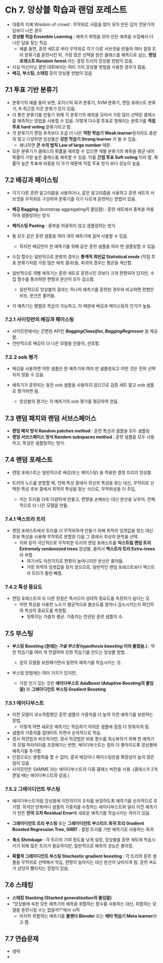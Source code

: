# Ch 7. 앙상블 학습과 랜덤 포레스트

- 대중의 지혜 Wisdom of crowd : 무작위로 사람을 많이 모아 만든 답이 전문가의 답보다 나은 경우
- **앙상블 학습 Ensenble Learning** : 예측기 여럿을 모아 만든 예측을 수집해서 더 나은 답을 찾는 학습
  - 예를 들면, 훈련 세트로 부터 무작위로 각기 다른 서브셋을 만들어 여러 결정 트리 분류기를 훈련시킨 뒤, 가장 많은 선택을 받은 클래스를 예측으로 삼는, **랜덤 포레스트 Random forest** 라는 결정 트리의 앙상블 방법이 있음.
- 사실 머신러닝 경연 대회에서는 여러 가지 앙상블 방법을 사용한 경우가 많음.
- **배깅, 부스팅, 스태킹** 등의 앙상블 방법이 있음







## 7.1 투표 기반 분류기

- 분류기의 예를 들어 보면, 로지스틱 회귀 분류기, SVM 분류기, 랜덤 포레스트 분류기, K-최근접 이웃 분류기 등이 있음.
- 더 좋은 분류기를 만들기 위해 각 분류기의 예측을 모아서 가장 많이 선택된 클래스를 예측하는 방법을 사용할 수 있음. 이렇게 다수결 투표로 정해지는 분류기를 **직접 투표 hard voting** 분류기라고 함.
- 각 분류기가 랜덤 추측보다 조금 더 나은 **약한 학습기 Weak learner**일지라도 충분히 많고 다양하면 앙상블은 **강한 학습기 Strong learner** 가 될 수 있음.
  - 왜냐하면 **큰 수의 법칙 Law of large number** 때문.
- 모든 분류기가 클래스의 확률을 예측할 수 있으면 개별 분류기의 예측을 평균 내어 확률이 가장 높은 클래스를 예측할 수 있음. 이를 **간접 투표 Soft voting** 이라 함. 확률이 높은 투표에 비중을 더 두기 때문에 직접 투표 방식 보다 성능이 높음.







## 7.2 배깅과 페이스팅

- 각기 다른 훈련 알고리즘을 사용하거나, 같은 알고리즘을 사용하고 훈련 세트의 서브셋을 무작위로 구성하여 분류기를 각기 다르게 훈련하는 방법이 있음.



- **배깅 Bagging** (bootstrap aggregating의 줄임말) : 훈련 세트에서 중복을 허용하여 샘플링하는 방식
- **페이스팅 Pasting** : 중복을 허용하지 않고 샘플링하는 방식

- 둘 모두 같은 훈련 샘플을 여러 개의 예측기에 걸쳐 사용할 수 있음.
  - 하지만 배깅만이 한 예측기를 위해 같은 훈련 샘플을 여러 번 샘플링할 수 있음.



- 수집 함수는 일반적으로 분류의 경우는 **통계적 최빈값 Statistical mode** (직접 투표 분류기처럼 가장 많은 예측 결과)을, 회귀의 경우는 평균을 계산함.

- 일반적으로 개별 예측기는 훈련 세트로 훈련시킨 것보다 크게 편향되어 있지만, 수집 함수를 통과하면 편향과 분산이 모두 감소함.
  - 일반적으로 앙상블의 결과는 하나의 예측기를 훈련한 경우와 비교하면 편향은 비슷, 분산은 줄어듦.
- 각 예측기는 병렬로 학습이 가능하고, 이 때문에 배깅과 페이스팅의 인기가 높음.







### 7.2.1 사이킷런의 배깅과 페이스팅

- 사이킷런에서는 간편한 API인 ***BaggingClassifier, BaggingRegressor*** 을 제공함.
- 전반적으로 배깅이 더 나은 모델을 만들어, 선호함.







### 7.2.2 oob 평가

- 배깅을 사용하면 어떤 샘플은 한 예측기에 여러 번 샘플링되고 어떤 것은 전혀 선택되지 않을 수 있음.

- 예측기가 훈련되는 동안 oob 샘플을 사용하지 않으므로 검증 세트 말고 oob 샘플로 평가하면 됨.
  - 앙상블의 평가는 각 예측기의 oob 평가를 평균하여 얻음.







## 7.3 랜덤 패치와 랜덤 서브스페이스

- **랜덤 패치 방식 Random patches method** : 훈련 특성과 샘플을 모두 샘플링
- **랜덤 서브스페이스 방식 Random subspaces method** : 훈련 샘플을 모두 사용하고, 특성은 샘플링하는 방식.







## 7.4 랜덤 포레스트

- 랜덤 포레스트는 일반적으로 배깅(또는 페이스팅) 을 적용한 결정 트리의 앙상블.

- 트리의 노드를 분할할 때, 전체 특성 중에서 최선의 특성을 찾는 대신, 무작위로 선택한 특성 후보 중에서 최적의 특성을 찾는 식으로, 무작위성을 더 주입.
  - 이는 트리를 더욱 다양하게 만들고, 편향을 손해보는 대신 분산을 낮추어, 전체적으로 더 나은 모델을 만듦.







### 7.4.1 엑스트라 트리

- 랜덤 포레스트에서 트리를 더 무작위하게 만들기 위해 최적의 임곗값을 찾는 대신 후보 특성을 사용해 무작위로 분할한 다음 그 중에서 최상의 분학을 선택.
  - 이와 같이 극단적으로 무작위한 트리의 랜덤 포레스트를 **익스트림 랜덤 트리 Extremely randomized trees** 앙상블, 줄여서 **엑스트라 트리 Extra-trees**라 부름
    - 여기서도 마찬가지로 편향이 늘어나지만 분산은 줄어듦.
    - 가장 최적의 임곗값을 찾지 않으므로, 일반적인 랜덤 포레스트보다 엑스트라 트리가 훨씬 빠름.







### 7.4.2 특성 중요도

- 랜덤 포레스트의 또 다른 장점은 특서으이 상대적 중요도를 측정하기 쉽다는 것.
  - 어떤 특성을 사용한 노드가 평균적으로 불순도를 얼마나 감소시키는지 확인하여 특성의 중요도를 측정함.
    - 정확히는 가중치 평균. 가중치는 연관된 훈련 샘플의 수.







## 7.5 부스팅

- **부스팅 Boosting (원래는 *가설 부스팅 hypothesis boosting*  이라 불렸음.)** : 약한 학습기를 여러 개 연결하여 강한 학습기를 만드는 앙상블 방법.
  - 앞의 모델을 보완해가면서 일련의 예측기를 학습시키는 것.



- 부스팅 방법에는 여러 가지가 있지만,
  - 가장 인기 있는 것은 **에이다부스트 AdaBoost (Adaptive Boosting의 줄임말)** 와 **그레이디언트 부스팅 Gradient Boosting**







### 7.5.1 에이다부스트

- 이전 모델이 과소적합했던 훈련 샘플의 가중치를 더 높여 이전 예측기를 보완하는 방법.
  - 이렇게 하면 새로운 예측기는 학습하기 어려운 샘플에 점점 더 맞춰지게 됨.
- 샘플의 가중치를 업데이트 하면서 순차적으로 학습.
- 경사 하강법과 비슷하지만, 경사 하강법은 비용 함수를 최소화하기 위해 한 예측기의 모델 파라미터를 조정해가는 반면, 에이다부스트는 점차 더 좋아지도록 앙상블에 예측기를 추가함.
- 단점으로는 병렬화를 할 수 없어, 결국 배깅이나 페이스팅만큼 확장성이 높지 않은 점이 있음.
- 사이킷런은 SAMME 라는 에이다부스트의 다중 클래스 버전을 사용. (클래스가 2개 뿐일 때는 에이다부스트와 같음.)







### 7.5.2 그레이디언트 부스팅

- 에이다부스트처럼 앙상블에 이전까지의 오차를 보정하도록 예측기를 순차적으로 추가함. 하지만 반복마다 샘플의 가중치를 수정하는 에이다부스트와 달리 이전 예측기가 만든 **잔여 오차 Residual Error**에 새로운 예측기를 학습시키는 차이가 있음.



- **그레이디언트 트리 부스팅** 또는 **그레이디언트 부스티드 회귀 트리 Gradient Boosted Regression Tree, GRBT** : 결정 트리를 기반 예측기로 사용하는 회귀

- **축소 Shrinkage** : 각 트리의 기여 정도를 낮게 설정, 앙상블을 훈련 세트에 학습시키기 위해 많은 트리가 필요하지만, 일반적으로 예측의 성능은 좋아짐.
- **확률적 그레이디언트 부스팅 Stochastic gradient boosting** : 각 트리의 훈련 샘플을 무작위로 선택해서 학습, 편향이 높아지는 대신 분산이 낮아지게 됨. 훈련 속도가 상당히 빨라지는 장점이 있음.







## 7.6 스태킹

- **스태킹 Stacking (Stacked generalization의 줄임말)**
- "앙상블에 속한 모든 예측기의 예측을 취합하는 함수를 사용하는 대신, 취합하는 모델을 훈련시킬 수는 없을까?"에서 시작
  - 마지막 취합하는 예측기를 **블렌더 Blender** 또는 **메타 학습기 Meta learner**라고 함.







## 7.7 연습문제

- 생략
- 